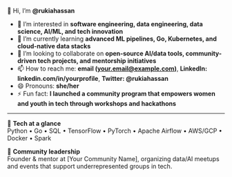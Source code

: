 👋 Hi, I’m **@rukiahassan**

- 👀 I’m interested in **software engineering, data engineering, data science, AI/ML, and tech innovation**
- 🌱 I’m currently learning **advanced ML pipelines, Go, Kubernetes, and cloud-native data stacks**
- 💞️ I’m looking to collaborate on **open‑source AI/data tools, community-driven tech projects, and mentorship initiatives**
- 📫 How to reach me: **email (your.email@example.com)**, **LinkedIn: linkedin.com/in/yourprofile**, **Twitter: @rukiahassan**
- 😄 Pronouns: **she/her**
- ⚡ Fun fact: **I launched a community program that empowers women and youth in tech through workshops and hackathons**

---

🔧 **Tech at a glance**  
Python • Go • SQL • TensorFlow • PyTorch • Apache Airflow • AWS/GCP • Docker • Spark

🌟 **Community leadership**  
Founder & mentor at [Your Community Name], organizing data/AI meetups and events that support underrepresented groups in tech.




<!---
rukiahassan/rukiahassan is a ✨ special ✨ repository because its `README.md` (this file) appears on your GitHub profile.
You can click the Preview link to take a look at your changes.
--->
